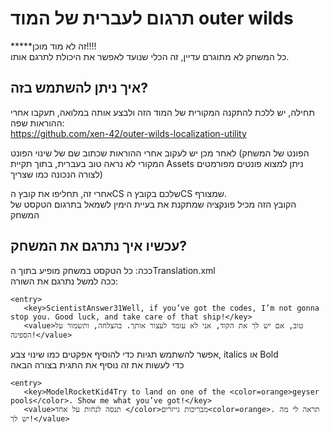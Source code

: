 # תרגום לעברית של המוד outer wilds
*****זה לא מוד מוכן!!!!\
כל המשחק לא מתוגרם עדיין, זה הכלי שנועד לאפשר את היכולת לתרגם אותו.

## איך ניתן להשתמש בזה?

תחילה, יש ללכת להתקנה המקורית של המוד הזה ולבצע אותה במלואה, תעקבו אחרי ההוראות שפה:\
https://github.com/xen-42/outer-wilds-localization-utility

לאחר מכן יש לעקוב אחרי ההוראות שכתוב שם של שינוי הפונט (הפונט של המשחק המקורי לא נראה טוב בעברית, בתוך תקיית Assets ניתן למצוא פונטים מפורמטים לצורה הנכונה כמו שצריך)


אחרי זה, תחליפו את קובץ הCS שלכם בקובץ הCS שמצורף.\
הקובץ הזה מכיל פונקציה שמתקנת את בעיית הימין לשמאל בתרגום הטקסט של המשחק

## עכשיו איך נתרגם את המשחק?
ככה:
כל הטקסט במשחק מופיע בתוך הTranslation.xml\
ככה למשל נתרגם את השורה:
```
<entry>
   <key>ScientistAnswer31Well, if you’ve got the codes, I’m not gonna stop you. Good luck, and take care of that ship!</key>
   <value>טוב, אם יש לך את הקוד, אני לא עומד לעצור אותך. בהצלחה, ותשמור על הספינה!</value>
```

אפשר להשתמש תגיות כדי להוסיף אפקטים כמו שינוי צבע, italics או Bold\
כדי לעשות את זה נוסיף את התגית בצורה הבאה

```
<entry>
   <key>ModelRocketKid4Try to land on one of the <color=orange>geyser pools</color>. Show me what you’ve got!</key>
   <value>תנסה לנחות על אחד </color>מבריכות גייזרים<color=orange>. תראה לי מה יש לך!</value>
```




